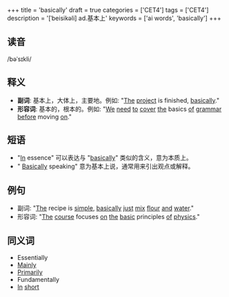 +++
title = 'basically'
draft = true
categories = ['CET4']
tags = ['CET4']
description = '[ˈbeisikəli] ad.基本上'
keywords = ['ai words', 'basically']
+++

## 读音
/bəˈsɪkli/

## 释义
- **副词**: 基本上，大体上，主要地。例如: "[The](/zh/post/the/) [project](/zh/post/project/) is finished, [basically](/zh/post/basically/)."
- **形容词**: 基本的，根本的。例如: "[We](/zh/post/we/) [need](/zh/post/need/) [to](/zh/post/to/) [cover](/zh/post/cover/) [the](/zh/post/the/) basics [of](/zh/post/of/) [grammar](/zh/post/grammar/) [before](/zh/post/before/) moving [on](/zh/post/on/)."

## 短语
- "[In](/zh/post/in/) essence" 可以表达与 "[basically](/zh/post/basically/)" 类似的含义，意为本质上。
- " [Basically](/zh/post/basically/) speaking" 意为基本上说，通常用来引出观点或解释。

## 例句
- 副词: "[The](/zh/post/the/) recipe is [simple](/zh/post/simple/), [basically](/zh/post/basically/) [just](/zh/post/just/) [mix](/zh/post/mix/) [flour](/zh/post/flour/) [and](/zh/post/and/) [water](/zh/post/water/)."
- 形容词: "[The](/zh/post/the/) [course](/zh/post/course/) focuses [on](/zh/post/on/) [the](/zh/post/the/) [basic](/zh/post/basic/) principles [of](/zh/post/of/) [physics](/zh/post/physics/)."

## 同义词
- Essentially
- [Mainly](/zh/post/mainly/)
- [Primarily](/zh/post/primarily/)
- Fundamentally
- [In](/zh/post/in/) [short](/zh/post/short/)
